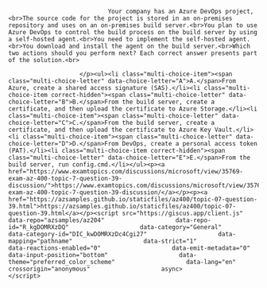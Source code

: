 <p class="card-text">
							
								Your company has an Azure DevOps project,<br>The source code for the project is stored in an on-premises repository and uses on an on-premises build server.<br>You plan to use Azure DevOps to control the build process on the build server by using a self-hosted agent.<br>You need to implement the self-hosted agent.<br>You download and install the agent on the build server.<br>Which two actions should you perform next? Each correct answer presents part of the solution.<br>
							
						</p><ul><li class="multi-choice-item"><span class="multi-choice-letter" data-choice-letter="A">A.</span>From Azure, create a shared access signature (SAS).</li><li class="multi-choice-item correct-hidden"><span class="multi-choice-letter" data-choice-letter="B">B.</span>From the build server, create a certificate, and then upload the certificate to Azure Storage.</li><li class="multi-choice-item"><span class="multi-choice-letter" data-choice-letter="C">C.</span>From the build server, create a certificate, and then upload the certificate to Azure Key Vault.</li><li class="multi-choice-item"><span class="multi-choice-letter" data-choice-letter="D">D.</span>From DevOps, create a personal access token (PAT).</li><li class="multi-choice-item correct-hidden"><span class="multi-choice-letter" data-choice-letter="E">E.</span>From the build server, run config.cmd.</li></ul><p><a href="https://www.examtopics.com/discussions/microsoft/view/35769-exam-az-400-topic-7-question-39-discussion/">https://www.examtopics.com/discussions/microsoft/view/35769-exam-az-400-topic-7-question-39-discussion/</a></p><p><a href="https://azsamples.github.io/staticfiles/az400/topic-07-question-39.html">https://azsamples.github.io/staticfiles/az400/topic-07-question-39.html</a></p><script src="https://giscus.app/client.js"                    data-repo="azsamples/az204"                    data-repo-id="R_kgDOMRXzDQ"                    data-category="General"                    data-category-id="DIC_kwDOMRXzDc4Cgi27"                    data-mapping="pathname"                    data-strict="1"                    data-reactions-enabled="0"                    data-emit-metadata="0"                    data-input-position="bottom"                    data-theme="preferred_color_scheme"                    data-lang="en"                    crossorigin="anonymous"                    async>                    </script>